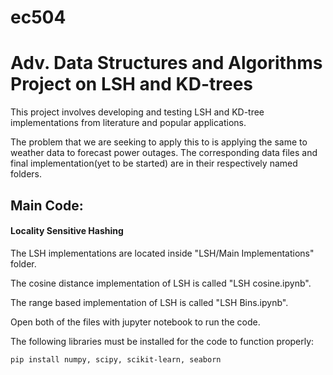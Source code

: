 # ec504
# Adv. Data Structures and Algorithms Project on LSH and KD-trees

This project involves developing and testing LSH and KD-tree implementations from literature and popular applications.

The problem that we are seeking to apply this to is applying the same to weather data to forecast power outages. The corresponding data files and final implementation(yet to be started) are in their respectively named folders.


## Main Code:
#### Locality Sensitive Hashing
The LSH implementations are located inside "LSH/Main Implementations" folder.

The cosine distance implementation of LSH is called "LSH cosine.ipynb".

The range based implementation of LSH is called "LSH Bins.ipynb".

Open both of the files with jupyter notebook to run the code. 

The following libraries must be installed for the code to function properly:
                     
    pip install numpy, scipy, scikit-learn, seaborn
  
